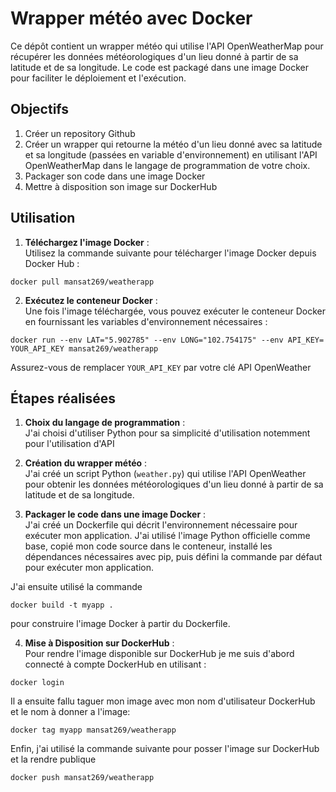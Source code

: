 # Wrapper météo avec Docker

Ce dépôt contient un wrapper météo qui utilise l'API OpenWeatherMap pour récupérer les données météorologiques d'un lieu donné à partir de sa latitude et de sa longitude. Le code est packagé dans une image Docker pour faciliter le déploiement et l'exécution.

## Objectifs

1. Créer un repository Github
2. Créer un wrapper qui retourne la météo d'un lieu donné avec sa latitude et sa longitude (passées en variable d'environnement) en utilisant l'API OpenWeatherMap dans le langage de programmation de votre choix.
3. Packager son code dans une image Docker
4. Mettre à disposition son image sur DockerHub

## Utilisation

1. **Téléchargez l'image Docker** :  
Utilisez la commande suivante pour télécharger l'image Docker depuis Docker Hub :
```
docker pull mansat269/weatherapp
```

2. **Exécutez le conteneur Docker** :  
Une fois l'image téléchargée, vous pouvez exécuter le conteneur Docker en fournissant les variables d'environnement nécessaires :
```
docker run --env LAT="5.902785" --env LONG="102.754175" --env API_KEY= YOUR_API_KEY mansat269/weatherapp
```

Assurez-vous de remplacer `YOUR_API_KEY` par votre clé API OpenWeather


## Étapes réalisées

1. **Choix du langage de programmation** :  
   J'ai choisi d'utiliser Python pour sa simplicité d'utilisation notemment pour l'utilisation d'API

2. **Création du wrapper météo** :  
   J'ai créé un script Python (`weather.py`) qui utilise l'API OpenWeather pour obtenir les données météorologiques d'un lieu donné à partir de sa latitude et de sa longitude.


3. **Packager le code dans une image Docker** :  
J'ai créé un Dockerfile qui décrit l'environnement nécessaire pour exécuter mon application. J'ai utilisé l'image Python officielle comme base, copié mon code source dans le conteneur, installé les dépendances nécessaires avec pip, puis défini la commande par défaut pour exécuter mon application.

J'ai ensuite utilisé la commande 
```
docker build -t myapp .
```
pour construire l'image Docker à partir du Dockerfile.

4. **Mise à Disposition sur DockerHub** :  
Pour rendre l'image disponible sur DockerHub je me suis d'abord connecté à compte DockerHub en utilisant : 

```
docker login
```

Il a ensuite fallu taguer mon image avec mon nom d'utilisateur DockerHub et le nom à donner a l'image:
```
docker tag myapp mansat269/weatherapp
```

Enfin, j'ai utilisé la commande suivante pour posser l'image sur DockerHub et la rendre publique

```
docker push mansat269/weatherapp
```
